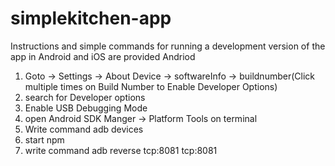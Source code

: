# simplekitchen-app

Instructions and simple commands for running a development version of the app in Android and iOS are provided
Andriod
 1. Goto -> Settings -> About Device -> softwareInfo -> buildnumber(Click multiple times on Build Number to Enable Developer Options)
 2. search for Developer options
 3. Enable USB Debugging Mode
 4. open Android SDK Manger -> Platform Tools on terminal
 5. Write command adb devices
 6. start npm
 7. write command adb reverse tcp:8081 tcp:8081
